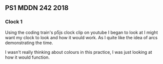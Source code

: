 ## PS1 MDDN 242 2018

### Clock 1

Using the coding train's p5js clock clip on youtube I began to look at I might want my clock to look and how it would work. As I quite like the idea of arcs demonstrating the time. 

I wasn't really thinking about colours in this practice, I was just looking at how it would function.
